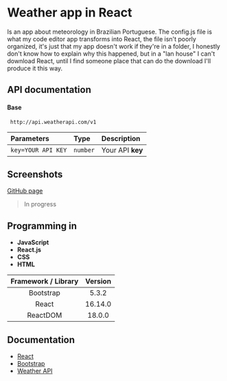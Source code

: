 # Weather app in React

Is an app about meteorology in Brazilian Portuguese. The config.js file is what my code editor app transforms into React, the file isn't poorly organized, it's just that my app doesn't work if they're in a folder, I honestly don't know how to explain why this happened, but in a "lan house" I can't download React, until I find someone place that can do the download I'll produce it this way.


## API documentation

#### Base

```http
 http://api.weatherapi.com/v1
```

| Parameters   | Type       | Description                           |
| :---------- | :--------- | :---------------------------------- |
| `key=YOUR API KEY` | `number` | Your API **key** |


## Screenshots

[GitHub page](https://munique-feitoza.github.io/weather_app_in_react/)

> In progress


## Programming in

* **JavaScript**
* **React.js**
* **CSS**
* **HTML**

Framework / Library | Version
:------------------:|:-------:
Bootstrap | 5.3.2
React | 16.14.0
ReactDOM | 18.0.0


## Documentation 

* [React](https://react.dev/)
* [Bootstrap](https://getbootstrap.com/docs/5.3/getting-started/introduction/)
* [Weather API](https://www.weatherapi.com/docs/)
